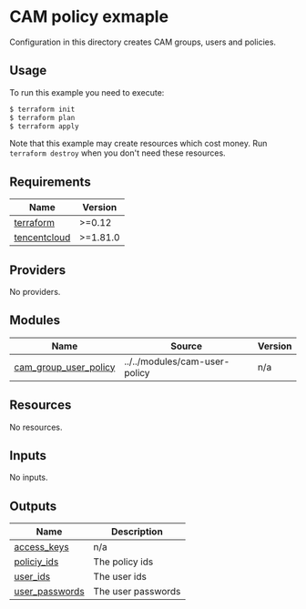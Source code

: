 # CAM policy exmaple

Configuration in this directory creates CAM groups, users and policies.


## Usage

To run this example you need to execute:

```bash
$ terraform init
$ terraform plan
$ terraform apply
```

Note that this example may create resources which cost money. Run `terraform destroy` when you don't need these resources.

<!-- BEGINNING OF PRE-COMMIT-TERRAFORM DOCS HOOK -->
## Requirements

| Name | Version |
|------|---------|
| <a name="requirement_terraform"></a> [terraform](#requirement\_terraform) | >=0.12 |
| <a name="requirement_tencentcloud"></a> [tencentcloud](#requirement\_tencentcloud) | >=1.81.0 |

## Providers

No providers.

## Modules

| Name | Source | Version |
|------|--------|---------|
| <a name="module_cam_group_user_policy"></a> [cam\_group\_user\_policy](#module\_cam\_group\_user\_policy) | ../../modules/cam-user-policy | n/a |

## Resources

No resources.

## Inputs

No inputs.

## Outputs

| Name | Description |
|------|-------------|
| <a name="output_access_keys"></a> [access\_keys](#output\_access\_keys) | n/a |
| <a name="output_policiy_ids"></a> [policiy\_ids](#output\_policiy\_ids) | The policy ids |
| <a name="output_user_ids"></a> [user\_ids](#output\_user\_ids) | The user ids |
| <a name="output_user_passwords"></a> [user\_passwords](#output\_user\_passwords) | The user passwords |
<!-- END OF PRE-COMMIT-TERRAFORM DOCS HOOK -->
